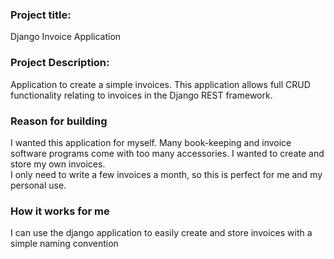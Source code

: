 ### Project title:
Django Invoice Application

### Project Description:
Application to create a simple invoices. This application allows full CRUD
functionality relating to invoices in the Django REST framework.

### Reason for building
I wanted this application for myself. Many book-keeping and invoice software programs come with too many accessories. I wanted to create and store my own invoices.   
I only need to write a few invoices a month, so this is perfect for me and my personal use.

### How it works for me
I can use the django application to easily create and store invoices with a simple naming convention <title><month><year> for the title and other basic information for record keeping purposes. If I want to print or email a specific invoice I use the
action: export invoicesPDF.

### Installation
From terminal

mkdir invoice_application

cd invoice_application

git clone XXX

###### To create a virtual environment
virtualenv env
###### To activate virtual environment
source env/bin/activate
cd django_invoice
###### Install requirements
pip install - r requirements.txt
###### make migrations
python manage.py makemigrations
python manage.py migrate 
###### Run program
python manage.py runserver
###### Use the appliction
Use the link from API root localhost:8000/admin/ to use the application
